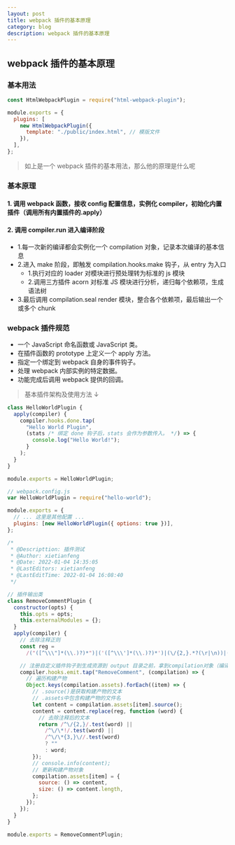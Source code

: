 ```yaml
---
layout: post
title: webpack 插件的基本原理
category: blog
description: webpack 插件的基本原理
---
```


## webpack 插件的基本原理

### 基本用法

```javascript
const HtmlWebpackPlugin = require("html-webpack-plugin");
```

```javascript
module.exports = {
  plugins: [
    new HtmlWebpackPlugin({
      template: "./public/index.html", // 模版文件
    }),
  ],
};
```

> 如上是一个 webpack 插件的基本用法，那么他的原理是什么呢

### 基本原理

#### 1. 调用 webpack 函数，接收 config 配置信息，实例化 compiler，初始化内置插件（调用所有内置插件的.apply）

#### 2. 调用 compiler.run 进入编译阶段

- 1.每一次新的编译都会实例化一个 compilation 对象，记录本次编译的基本信息
- 2.进入 make 阶段，即触发 compilation.hooks.make 钩子，从 entry 为入口
  - 1.执行对应的 loader 对模块进行预处理转为标准的 js 模块
  - 2.调用三方插件 acorn 对标准 JS 模块进行分析，递归每个依赖项，生成语法树
- 3.最后调用 compilation.seal render 模块，整合各个依赖项，最后输出一个或多个 chunk

### webpack 插件规范

- 一个 JavaScript 命名函数或 JavaScript 类。
- 在插件函数的 prototype 上定义一个 apply 方法。
- 指定一个绑定到 webpack 自身的事件钩子。
- 处理 webpack 内部实例的特定数据。
- 功能完成后调用 webpack 提供的回调。

> 基本插件架构及使用方法 ↓

```javascript
class HelloWorldPlugin {
  apply(compiler) {
    compiler.hooks.done.tap(
      "Hello World Plugin",
      (stats /* 绑定 done 钩子后，stats 会作为参数传入。 */) => {
        console.log("Hello World!");
      }
    );
  }
}

module.exports = HelloWorldPlugin;
```

```javascript
// webpack.config.js
var HelloWorldPlugin = require("hello-world");

module.exports = {
  // ... 这里是其他配置 ...
  plugins: [new HelloWorldPlugin({ options: true })],
};
```

```javascript
/*
 * @Descripttion: 插件测试
 * @Author: xietianfeng
 * @Date: 2022-01-04 14:35:05
 * @LastEditors: xietianfeng
 * @LastEditTime: 2022-01-04 16:08:40
 */

// 插件输出类
class RemoveCommentPlugin {
  constructor(opts) {
    this.opts = opts;
    this.externalModules = {};
  }
  apply(compiler) {
    // 去除注释正则
    const reg =
      /("([^\\\"]*(\\.)?)*")|('([^\\\']*(\\.)?)*')|(\/{2,}.*?(\r|\n))|(\/\*(\n|.)*?\*\/)|(\/\*\*\*\*\*\*\/)/g;

    // 注册自定义插件钩子到生成资源到 output 目录之前，拿到compilation对象（编译好的stream）
    compiler.hooks.emit.tap("RemoveComment", (compilation) => {
      // 遍历构建产物
      Object.keys(compilation.assets).forEach((item) => {
        // .source()是获取构建产物的文本
        // .assets中包含构建产物的文件名
        let content = compilation.assets[item].source();
        content = content.replace(reg, function (word) {
          // 去除注释后的文本
          return /^\/{2,}/.test(word) ||
            /^\/\*!/.test(word) ||
            /^\/\*{3,}\//.test(word)
            ? ""
            : word;
        });
        // console.info(content);
        // 更新构建产物对象
        compilation.assets[item] = {
          source: () => content,
          size: () => content.length,
        };
      });
    });
  }
}

module.exports = RemoveCommentPlugin;
```
